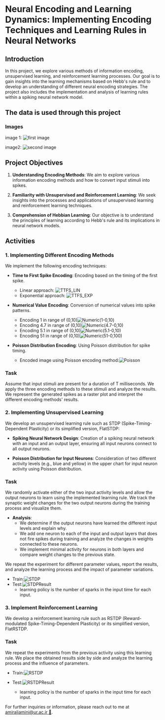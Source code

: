 # Neural Encoding and Learning Dynamics: Implementing Encoding Techniques and Learning Rules in Neural Networks

## Introduction

In this project, we explore various methods of information encoding, unsupervised learning, and reinforcement learning processes. Our goal is to gain insights into the learning mechanisms based on Hebb's rule and to develop an understanding of different neural encoding strategies. The project also includes the implementation and analysis of learning rules within a spiking neural network model.

## The data is used through this project

### Images

image 1:
![first image](./images/1.jpeg)

image2:
![second image](./images/2.jpeg)

## Project Objectives

1. **Understanding Encoding Methods**: We aim to explore various information encoding methods and how to convert input stimuli into spikes.

2. **Familiarity with Unsupervised and Reinforcement Learning**: We seek insights into the processes and applications of unsupervised learning and reinforcement learning techniques.

3. **Comprehension of Hebbian Learning**: Our objective is to understand the principles of learning according to Hebb's rule and its implications in neural network models.

## Activities

### 1. Implementing Different Encoding Methods

We implement the following encoding techniques:

- **Time to First Spike Encoding**: Encoding based on the timing of the first spike.
  - Linear approach: ![TTFS_LIN](./someResults/TTFS_LIN.png)
  - Exponential approach: ![TTFS_EXP](./someResults/TTFS_EXP.png)

- **Numerical Value Encoding**: Conversion of numerical values into spike patterns.
  - Encoding 1 in range of (0,10)![Numeric(1-0,10)](./someResults/Numeric(1-0,10).png)
  - Encoding 4.7 in range of (0,10)![Numeric(4.7-0,10)](./someResults/Numeric(4.7-0,10).png)
  - Encoding 5.1 in range of (0,10)![Numeric(5.1-0,10)](./someResults/Numeric(5.1-0,10).png)
  - Encoding 51 in range of (0,10)![Numeric(51-0,100)](./someResults/Numeric(51-0,100).png)

- **Poisson Distribution Encoding**: Using Poisson distribution for spike timing.
  - Encoded image using Poisson encoding method:![Poisson](./someResults/Poisson.png)

### Task

Assume that input stimuli are present for a duration of T milliseconds. We apply the three encoding methods to these stimuli and analyze the results. We represent the generated spikes as a raster plot and interpret the different encoding methods' results.

### 2. Implementing Unsupervised Learning

We develop an unsupervised learning rule such as STDP (Spike-Timing-Dependent Plasticity) or its simplified version, FlatSTDP:

- **Spiking Neural Network Design**: Creation of a spiking neural network with an input and an output layer, ensuring all input neurons connect to all output neurons.

- **Poisson Distribution for Input Neurons**: Consideration of two different activity levels (e.g., blue and yellow) in the upper chart for input neuron activity using Poisson distribution.

### Task

We randomly activate either of the two input activity levels and allow the output neurons to learn using the implemented learning rule. We track the synaptic weight changes for the two output neurons during the training process and visualize them.

- **Analysis**:
  - We determine if the output neurons have learned the different input levels and explain why.
  - We add one neuron to each of the input and output layers that does not fire spikes during training and analyze the changes in weights connected to these neurons.
  - We implement minimal activity for neurons in both layers and compare weight changes to the previous state.

We repeat the experiment for different parameter values, report the results, and analyze the learning process and the impact of parameter variations.

- Train:![STDP](./someResults/STDP.png)
- Test:![STDPResult](./someResults/STDPResult.png)
  - learning policy is the number of sparks in the input time for each input.

### 3. Implement Reinforcement Learning

We develop a reinforcement learning rule such as RSTDP (Reward-modulated Spike-Timing-Dependent Plasticity) or its simplified version, FlatRSTDP.

### Task

We repeat the experiments from the previous activity using this learning rule. We place the obtained results side by side and analyze the learning process and the influence of parameters.

- Train:![RSTDP](./someResults/RSTDP.png)
- Test:![RSTDPResult](./someResults/RSTDPResult.png)
  
  - learning policy is the number of sparks in the input time for each input.

For further inquiries or information, please reach out to me at [amiraliamini@ur.ac.ir 📨](mailto:amiraliamini@ur.ac.ir).
